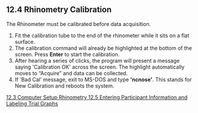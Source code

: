 ## 12.4 Rhinometry Calibration

The Rhinometer must be calibrated before data acquisition.

1. Fit the calibration tube to the end of the rhinometer while it sits on a flat surface.
2. The calibration command will already be highlighted at the bottom of the screen. Press **Enter** to start the calibration.
3. After hearing a series of clicks, the program will present a message saying 'Calibration OK' across the screen.  The highlight automatically moves to “Acquire” and data can be collected.
4. If 'Bad Cal' message, exit to MS-DOS and type **'ncnose'**.  This stands for New Calibration and reboots the system.


<div class="center">
<div class="btn-group">
  <a href=":pages_path:/manuals/rhinometry/12-03-computer-setup.md" class="btn btn-default">
    <span class="glyphicon glyphicon-chevron-left"></span>
    12.3 Computer Setup
  </a>

  <a href=":pages_path:/manuals/rhinometry" class="btn btn-default">
    <span class="glyphicon glyphicon-chevron-up"></span>
    Rhinometry
  </a>

  <a href=":pages_path:/manuals/rhinometry/12-05-entering-ppt-info.md" class="btn btn-success">
    12.5 Entering Participant Information and Labeling Trial Graphs
    <span class="glyphicon glyphicon-chevron-right"></span>
  </a>
</div>
</div>
